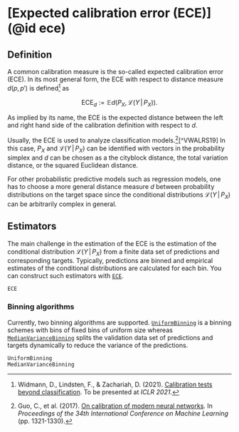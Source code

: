 # [Expected calibration error (ECE)](@id ece)

## Definition

A common calibration measure is the so-called expected calibration error (ECE).
In its most general form, the ECE with respect to distance measure $d(p, p')$
is defined[^WLZ21] as
```math
\mathrm{ECE}_d := \mathbb{E} d\big(P_X, \mathcal{L}(Y \,|\, P_X)\big).
```

As implied by its name, the ECE is the expected distance between the left and
right hand side of the calibration definition with respect to $d$.

Usually, the ECE is used to analyze classification models.[^GPSW17][^VWALRS19]
In this case, $P_X$ and $\mathcal{L}(Y \,|\, P_X)$ can be identified with vectors
in the probability simplex and $d$ can be chosen as a the cityblock distance,
the total variation distance, or the squared Euclidean distance.

For other probabilistic predictive models such as regression models, one has to
choose a more general distance measure $d$ between probability distributions on the
target space since the conditional distributions $\mathcal{L}(Y \,|\, P_X)$ can be
arbitrarily complex in general.

[^GPSW17]: Guo, C., et al. (2017). [On calibration of modern neural networks](http://proceedings.mlr.press/v70/guo17a.html). In *Proceedings of the 34th International Conference on Machine Learning* (pp. 1321-1330).

[^VWALRS]: Vaicenavicius, J., et al. (2019). [Evaluating model calibration in classification](http://proceedings.mlr.press/v89/vaicenavicius19a.html). In *Proceedings of Machine Learning Research (AISTATS 2019)* (pp. 3459-3467).

[^WLZ21]: Widmann, D., Lindsten, F., & Zachariah, D. (2021). [Calibration tests beyond classification](https://openreview.net/forum?id=-bxf89v3Nx). To be presented at *ICLR 2021*.

## Estimators

The main challenge in the estimation of the ECE is the estimation of the conditional
distribution $\mathcal{L}(Y \,|\, P_X)$ from a finite data set of predictions and
corresponding targets. Typically, predictions are binned and empirical estimates of
the conditional distributions are calculated for each bin. You can construct such
estimators with [`ECE`](@ref).

```@docs
ECE
```

### Binning algorithms

Currently, two binning algorithms are supported. [`UniformBinning`](@ref) is a binning
schemes with bins of fixed bins of uniform size whereas [`MedianVarianceBinning`](@ref)
splits the validation data set of predictions and targets dynamically to reduce the
variance of the predictions.

```@docs
UniformBinning
MedianVarianceBinning
```

